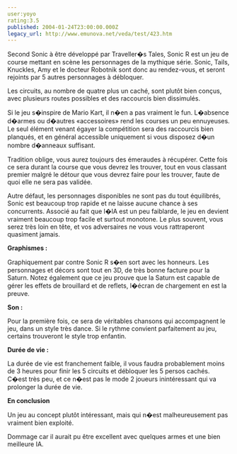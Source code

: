 ```yaml
---
user:yoyo
rating:3.5
published: 2004-01-24T23:00:00.000Z
legacy_url: http://www.emunova.net/veda/test/423.htm
---
```

Second Sonic à être développé par Traveller�s Tales, Sonic R est un jeu de course mettant en scène les personnages de la mythique série. Sonic, Tails, Knuckles, Amy et le docteur Robotnik sont donc au rendez-vous, et seront rejoints par 5 autres personnages à débloquer.   

  

Les circuits, au nombre de quatre plus un caché, sont plutôt bien conçus, avec plusieurs routes possibles et des raccourcis bien dissimulés.  

  

Si le jeu s�inspire de Mario Kart, il n�en a pas vraiment le fun. L�absence d�armes ou d�autres «accessoires» rend les courses un peu ennuyeuses. Le seul élément venant égayer la compétition sera des raccourcis bien planqués, et en général accessible uniquement si vous disposez d�un nombre d�anneaux suffisant.  

  

Tradition oblige, vous aurez toujours des émeraudes à récupérer. Cette fois ce sera durant la course que vous devrez les trouver, tout en vous classant premier malgré le détour que vous devrez faire pour les trouver, faute de quoi elle ne sera pas validée.   

  

Autre défaut, les personnages disponibles ne sont pas du tout équilibrés, Sonic est beaucoup trop rapide et ne laisse aucune chance à ses concurrents. Associé au fait que l�IA est un peu faiblarde, le jeu en devient vraiment beaucoup trop facile et surtout monotone. Le plus souvent, vous serez très loin en tête, et vos adversaires ne vous vous rattraperont quasiment jamais.   

  

**Graphismes :**  

Graphiquement par contre Sonic R s�en sort avec les honneurs. Les personnages et décors sont tout en 3D, de très bonne facture pour la Saturn. Notez également que ce jeu prouve que la Saturn est capable de gérer les effets de brouillard et de reflets, l�écran de chargement en est la preuve.   

  

**Son :**  

Pour la première fois, ce sera de véritables chansons qui accompagnent le jeu, dans un style très dance. Si le rythme convient parfaitement au jeu, certains trouveront le style trop enfantin.  

  

**Durée de vie :**  

La durée de vie est franchement faible, il vous faudra probablement moins de 3 heures pour finir les 5 circuits et débloquer les 5 persos cachés. C�est très peu, et ce n�est pas le mode 2 joueurs inintéressant qui va prolonger la durée de vie.   

  

**En conclusion**  

Un jeu au concept plutôt intéressant, mais qui n�est malheureusement pas vraiment bien exploité.  

Dommage car il aurait pu être excellent avec quelques armes et une bien meilleure IA.